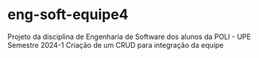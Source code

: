 # eng-soft-equipe4
Projeto da disciplina de Engenharia de Software dos alunos da POLI - UPE
Semestre 2024-1
Criação de um CRUD para integração da equipe
